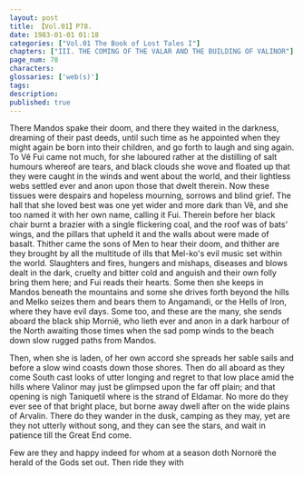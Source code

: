 ```yaml
---
layout: post
title: 【Vol.01】P78.
date: 1983-01-01 01:18
categories: ["Vol.01 The Book of Lost Tales I"]
chapters: ["III. THE COMING OF THE VALAR AND THE BUILDING OF VALINOR"]
page_num: 78
characters: 
glossaries: ['web(s)']
tags: 
description: 
published: true
---
```


There Mandos spake their doom, and there they waited in the darkness, dreaming of their past deeds, until such time as he appointed when they might again be born into their children, and go forth to laugh and sing again. To Vê Fui came not much, for she laboured rather at the distilling of salt humours whereof are tears, and black clouds she wove and floated up that they were caught in the winds and went about the world, and their lightless webs settled ever and anon upon those that dwelt therein. Now these tissues were despairs and hopeless mourning, sorrows and blind grief. The hall that she loved best was one yet wider and more dark than Vê, and she too named it with her own name, calling it Fui. Therein before her black chair burnt a brazier with a single flickering coal, and the roof was of bats' wings, and the pillars that upheld it and the walls about were made of basalt. Thither came the sons of Men to hear their doom, and thither are they brought by all the multitude of ills that Mel-ko's evil music set within the world. Slaughters and fires, hungers and mishaps, diseases and blows dealt in the dark, cruelty and bitter cold and anguish and their own folly bring them here; and Fui reads their hearts. Some then she keeps in Mandos beneath the mountains and some she drives forth beyond the hills and Melko seizes them and bears them to Angamandi, or the Hells of Iron, where they have evil days. Some too, and these are the many, she sends aboard the black ship Mornië, who lieth ever and anon in a dark harbour of the North awaiting those times when the sad pomp winds to the beach down slow rugged paths from Mandos.

Then, when she is laden, of her own accord she spreads her sable sails and before a slow wind coasts down those shores. Then do all aboard as they come South cast looks of utter longing and regret to that low place amid the hills where Valinor may just be glimpsed upon the far off plain; and that opening is nigh Taniquetil where is the strand of Eldamar. No more do they ever see of that bright place, but borne away dwell after on the wide plains of Arvalin. There do they wander in the dusk, camping as they may, yet are they not utterly without song, and they can see the stars, and wait in patience till the Great End come.

Few are they and happy indeed for whom at a season doth Nornorë the herald of the Gods set out. Then ride they with

